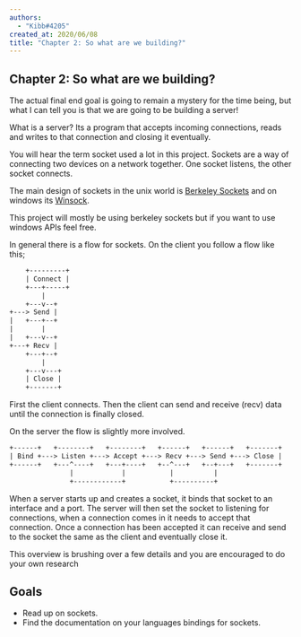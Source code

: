 ```yaml
---
authors:
  - "Kibb#4205"
created_at: 2020/06/08
title: "Chapter 2: So what are we building?"
---
```


## Chapter 2: So what are we building?

The actual final end goal is going to remain a mystery for the time being, but what I can tell you is that we are going
to be building a server!

What is a server? Its a program that accepts incoming connections, reads and writes to that connection and closing 
it eventually.

You will hear the term socket used a lot in this project. Sockets are a way of connecting two devices on a network together.
One socket listens, the other socket connects.

The main design of sockets in the unix world is [Berkeley Sockets](https://en.wikipedia.org/wiki/Berkeley_sockets) and
on windows its [Winsock](https://www.wikiwand.com/en/Winsock).

This project will mostly be using berkeley sockets but if you want to use windows APIs feel free.

In general there is a flow for sockets. On the client you follow a flow like this; 

```txt
    +---------+
    | Connect |
    +---+-----+
        |
    +---v--+
+---> Send |
|   +---+--+
|       |
|   +---v--+
+---+ Recv |
    +---+--+
        |
    +---v---+
    | Close |
    +-------+
```

First the client connects. Then the client can send and receive (recv) data until the connection is finally closed.

On the server the flow is slightly more involved.

```txt
+------+   +--------+   +--------+   +------+   +------+   +-------+
| Bind +---> Listen +---> Accept +---> Recv +---> Send +---> Close |
+------+   +---^----+   +---+----+   +--^---+   +--+---+   +-------+
               |            |           |          |
               +------------+           +----------+
```
When a server starts up and creates a socket, it binds that socket to an interface and a port.
The server will then set the socket to listening for connections, 
when a connection comes in it needs to accept that connection. 
Once a connection has been accepted it can receive and send to the socket the same as the client and eventually close it.

This overview is brushing over a few details and you are encouraged to do your own research


## Goals

- Read up on sockets.
- Find the documentation on your languages bindings for sockets.
